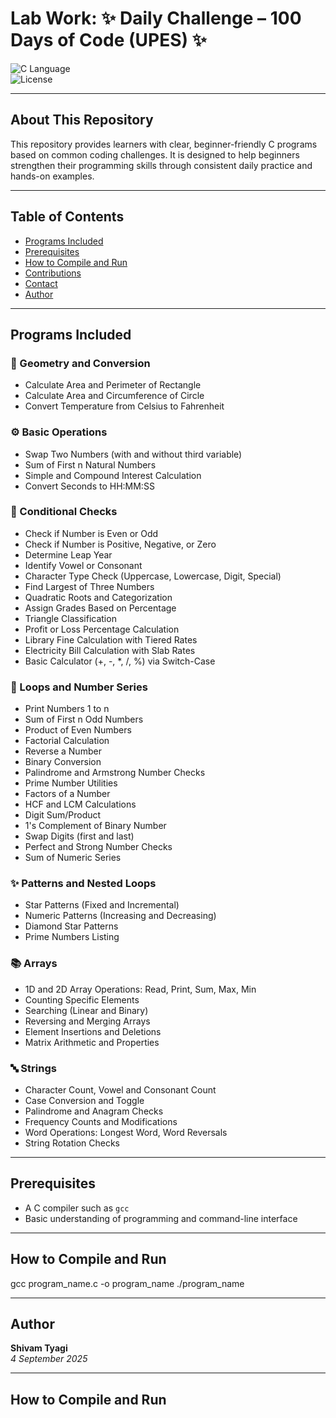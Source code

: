 # Lab Work: ✨ Daily Challenge – 100 Days of Code (UPES) ✨

![C Language](https://img.shields.io/badge/language-C-blue)  
![License](https://img.shields.io/badge/license-MIT-green)

---

## About This Repository

This repository provides learners with clear, beginner-friendly C programs based on common coding challenges. It is designed to help beginners strengthen their programming skills through consistent daily practice and hands-on examples.

---

## Table of Contents

- [Programs Included](#programs-included)  
- [Prerequisites](#prerequisites)  
- [How to Compile and Run](#how-to-compile-and-run)  
- [Contributions](#contributions)  
- [Contact](#contact)  
- [Author](#author)  

---

## Programs Included  

### 🧮 Geometry and Conversion
- Calculate Area and Perimeter of Rectangle  
- Calculate Area and Circumference of Circle  
- Convert Temperature from Celsius to Fahrenheit  

### ⚙️ Basic Operations
- Swap Two Numbers (with and without third variable)  
- Sum of First n Natural Numbers  
- Simple and Compound Interest Calculation  
- Convert Seconds to HH:MM:SS  

### 🔀 Conditional Checks
- Check if Number is Even or Odd  
- Check if Number is Positive, Negative, or Zero  
- Determine Leap Year  
- Identify Vowel or Consonant  
- Character Type Check (Uppercase, Lowercase, Digit, Special)  
- Find Largest of Three Numbers  
- Quadratic Roots and Categorization  
- Assign Grades Based on Percentage  
- Triangle Classification  
- Profit or Loss Percentage Calculation  
- Library Fine Calculation with Tiered Rates  
- Electricity Bill Calculation with Slab Rates  
- Basic Calculator (+, -, *, /, %) via Switch-Case  

### 🔁 Loops and Number Series
- Print Numbers 1 to n  
- Sum of First n Odd Numbers  
- Product of Even Numbers  
- Factorial Calculation  
- Reverse a Number  
- Binary Conversion  
- Palindrome and Armstrong Number Checks  
- Prime Number Utilities  
- Factors of a Number  
- HCF and LCM Calculations  
- Digit Sum/Product  
- 1's Complement of Binary Number  
- Swap Digits (first and last)  
- Perfect and Strong Number Checks  
- Sum of Numeric Series  

### ✨ Patterns and Nested Loops
- Star Patterns (Fixed and Incremental)  
- Numeric Patterns (Increasing and Decreasing)  
- Diamond Star Patterns  
- Prime Numbers Listing  

### 📚 Arrays
- 1D and 2D Array Operations: Read, Print, Sum, Max, Min  
- Counting Specific Elements  
- Searching (Linear and Binary)  
- Reversing and Merging Arrays  
- Element Insertions and Deletions  
- Matrix Arithmetic and Properties  

### 🔤 Strings
- Character Count, Vowel and Consonant Count  
- Case Conversion and Toggle  
- Palindrome and Anagram Checks  
- Frequency Counts and Modifications  
- Word Operations: Longest Word, Word Reversals  
- String Rotation Checks  

---

## Prerequisites

- A C compiler such as `gcc`  
- Basic understanding of programming and command-line interface  

---

## How to Compile and Run

gcc program_name.c -o program_name
./program_name

---

## Author

**Shivam Tyagi**  
_4 September 2025_

---

## How to Compile and Run

